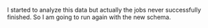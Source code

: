 I started to analyze this data but actually the jobs never successfully finished. So I am going to run again with the new schema.